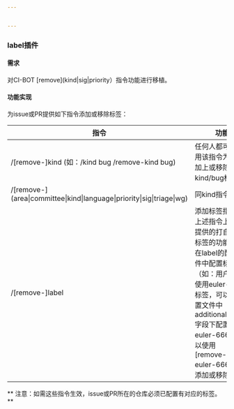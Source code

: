 ```yaml
---


---
```


<h3 id="label插件">label插件</h3>
<h4 id="需求">需求</h4>
<p>对CI-BOT [remove](kind|sig|priority）指令功能进行移植。</p>
<h4 id="功能实现">功能实现</h4>
<p>为issue或PR提供如下指令添加或移除标签：</p>

<table>
<thead>
<tr>
<th>指令</th>
<th>功能</th>
</tr>
</thead>
<tbody>
<tr>
<td>/[remove-]kind (如：/kind bug /remove-kind bug)</td>
<td>任何人都可以使用该指令为issue加上或移除kind/bug标签</td>
</tr>
<tr>
<td>/[remove-](area|committee|kind|language|priority|sig|triage|wg)</td>
<td>同kind指令</td>
</tr>
<tr>
<td>/[remove-]label</td>
<td>添加标签指令,在上述指令上额外提供的打自定义标签的功能，需在label的配置文件中配置标签。（如：用户需要使用euler-666标签，可以在配置文件中additional_labels字段下配置 euler-666 就可以使用 [remove-]label euler-666指令添加或移除标签）</td>
</tr>
</tbody>
</table><p>** 注意：如需这些指令生效，issue或PR所在的仓库必须已配置有对应的标签。**</p>

